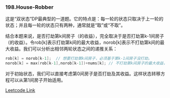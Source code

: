 ### 198.House-Robber

这是“双状态”DP最典型的一道题。它的特点是：每一轮的状态只取决于上一轮的状态；并且每一轮的状态只有两种，通常就是“取”或“不取”。

结合本题来说，是否打劫第k间房子（的收益），完全取决于是否打劫第k-1间房子（的收益）。令rob[k]表示打劫第k间的最大收益，norob[k]表示不打劫第k间的最大收益。我们可以分析出相邻两轮状态之间的递推关系：
```cpp
rob[k] = norob[k-1];  // 想要打劫第k间房子，必须基于第k-1间房子没打劫。
norob[k] = max(rob[k-1],norob[k-1])+nums[k]; // 不打劫第k间房子的最大收益，显然对应了rob[k-1],norob[k-1]之间较大的值。
```
对于初始状态，我们可以直接考虑第0间房子是否打劫及其收益。这样状态转移方程可以从第1间房子开始适用。


[Leetcode Link](https://leetcode.com/problems/house-robber)